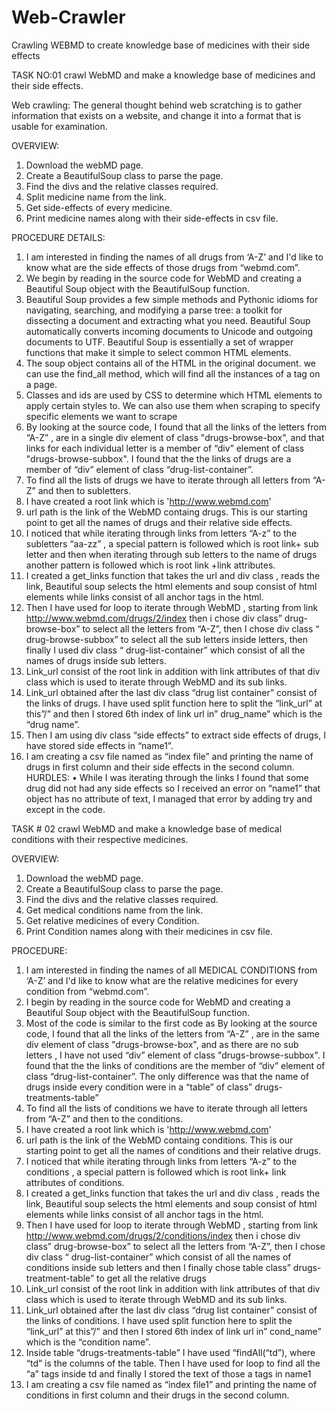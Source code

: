 # Web-Crawler
Crawling WEBMD to create knowledge base of medicines with their side effects

TASK NO:01
crawl WebMD and make a knowledge base of medicines and their side effects.

Web crawling:
The general thought behind web scratching is to gather information that exists on a website, and change it into a format that is usable for examination.

OVERVIEW:
1.	Download the webMD page.
2.	Create a BeautifulSoup class to parse the page.
3.	Find the divs and the relative classes required.
4.	Split medicine name from the link.
5.	Get side-effects of every medicine.
6.	Print medicine names along with their side-effects in csv file.

PROCEDURE DETAILS:

1.	I am interested in finding the names of all drugs from ‘A-Z’ and I'd like to know what are the side effects of those drugs from “webmd.com”.  
2.	We begin by reading in the source code for WebMD and creating a Beautiful Soup object with the BeautifulSoup function. 
3.	Beautiful Soup provides a few simple methods and Pythonic idioms for navigating, searching, and modifying a parse tree: a toolkit for dissecting a document and extracting what you need. Beautiful Soup automatically converts incoming documents to Unicode and outgoing documents to UTF. Beautiful Soup is essentially a set of wrapper functions that make it simple to select common HTML elements.
4.	The soup object contains all of the HTML in the original document. we can use the find_all method, which will find all the instances of a tag on a page.
5.	 Classes and ids are used by CSS to determine which HTML elements to apply certain styles to. We can also use them when scraping to specify specific elements we want to scrape
6.	By looking at the source code, I found that all the links of the letters from “A-Z” , are in a single div element of class "drugs-browse-box", and that links for each individual letter is a member of “div” element of class "drugs-browse-subbox". I found that the the links of drugs are a member of “div” element of class “drug-list-container”.
7.	To find all the lists of drugs we have to iterate through all letters from “A-Z” and then to subletters.
8.	I have created a root link which is 'http://www.webmd.com'
9.	url path is the link of the WebMD containg drugs. This is our starting point to get all the names of drugs and their relative side effects.
10.	I noticed that while iterating through links from letters “A-z” to the subletters “aa-zz” , a special pattern is followed which is root link+ sub letter and then when iterating through sub letters to the name of drugs another pattern is followed which is root link +link attributes.
11.	I created a get_links function that takes the url and div class , reads the link, Beautiful soup selects the html elements and soup consist of html elements while links consist of all anchor tags in the html.
12.	Then I have used for loop to iterate through WebMD , starting from link http://www.webmd.com/drugs/2/index then i chose div class” drug-browse-box” to select all the letters from “A-Z”, then I chose div class “ drug-browse-subbox” to select all the sub letters inside letters, then finally I used div class “ drug-list-container” which consist of all the names of drugs inside sub letters.
13.	Link_url consist of the root link in addition with link attributes of that div class which is used to iterate through WebMD and its sub links.
14.	Link_url obtained after the last div class “drug list container” consist of the links of drugs. I have used split function here to split the “link_url” at this”/” and then I stored 6th index of link url in” drug_name” which is the “drug name”.
15.	Then I am using div class “side effects” to extract side effects of drugs, I have stored side effects in “name1”.
16.	I am creating a csv file named as “index file” and printing the name of drugs in first column and their side effects in the second column.
HURDLES:
•	While I was iterating through the links I found that some drug did not had any side effects so I received an error on “name1” that object has no attribute of text, I managed that error by adding try and except in the code. 

TASK # 02
crawl WebMD and make a knowledge base of medical conditions with their respective medicines.

OVERVIEW:
1.	Download the webMD page.
2.	Create a BeautifulSoup class to parse the page.
3.	Find the divs and the relative classes required.
4.	Get medical conditions name from the link.
5.	Get relative medicines of every Condition.
6.	Print Condition names along with their medicines in csv file.

PROCEDURE:
1.	I am interested in finding the names of all MEDICAL CONDITIONS from ‘A-Z’ and I'd like to know what are the relative medicines for every condition from “webmd.com”.  
2.	I begin by reading in the source code for WebMD and creating a Beautiful Soup object with the BeautifulSoup function. 
3.	Most of the code is similar to the first code as By looking at the source code, I found that all the links of the letters from “A-Z” , are in the same div element of class "drugs-browse-box", and as there are no sub letters , I have not used  “div” element of class "drugs-browse-subbox". I found that the the links of conditions are the member of “div” element of class “drug-list-container”. The only difference was that the name of drugs inside every condition were in a “table” of class” drugs-treatments-table” 
4.	To find all the lists of conditions we have to iterate through all letters from “A-Z” and then to the conditions.
5.	I have created a root link which is 'http://www.webmd.com'
6.	url path is the link of the WebMD containg conditions. This is our starting point to get all the names of conditions and their relative drugs.
7.	I noticed that while iterating through links from letters “A-z” to the conditions , a special pattern is followed which is root link+ link attributes of conditions.
8.	I created a get_links function that takes the url and div class , reads the link, Beautiful soup selects the html elements and soup consist of html elements while links consist of all anchor tags in the html.
9.	Then I have used for loop to iterate through WebMD , starting from link http://www.webmd.com/drugs/2/conditions/index then i chose div class” drug-browse-box” to select all the letters from “A-Z”, then I chose div class “ drug-list-container” which consist of all the names of conditions inside sub letters and then I finally chose table class” drugs-treatment-table” to get all the relative drugs
10.	Link_url consist of the root link in addition with link attributes of that div class which is used to iterate through WebMD and its sub links.
11.	Link_url obtained after the last div class “drug list container” consist of the links of conditions. I have used split function here to split the “link_url” at this”/” and then I stored 6th index of link url in” cond_name” which is the “condition name”.
12.	Inside table “drugs-treatments-table” I have used “findAll(“td”), where “td” is the columns of the table. Then I have used for loop to find all the “a” tags inside td and finally I stored the text of those a tags in name1
13.	I am creating a csv file named as “index file1” and printing the name of conditions in first column and their drugs in the second column.


